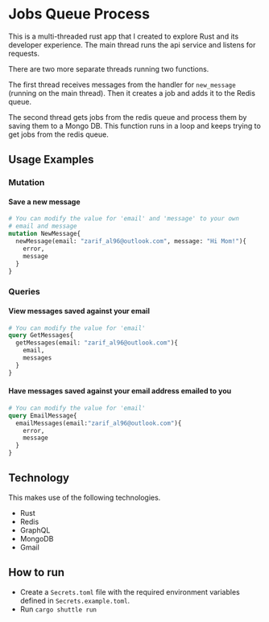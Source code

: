 # Jobs Queue Process

This is a multi-threaded rust app that I created to explore Rust and its developer experience. The main thread runs the api service and listens for requests.

There are two more separate threads running two functions.

The first thread receives messages from the handler for `new_message` (running on the main thread). Then it creates a job and adds it to the Redis queue.

The second thread gets jobs from the redis queue and process them by saving them to a Mongo DB. This function runs in a loop and keeps trying to get jobs from the redis queue.

## Usage Examples

### Mutation

#### Save a new message
```graphql
# You can modify the value for 'email' and 'message' to your own
# email and message
mutation NewMessage{
  newMessage(email: "zarif_al96@outlook.com", message: "Hi Mom!"){
    error,
    message
  }
}
```

### Queries

#### View messages saved against your email
```graphql
# You can modify the value for 'email'
query GetMessages{
  getMessages(email: "zarif_al96@outlook.com"){
    email,
    messages
  }
}
```

#### Have messages saved against your email address emailed to you
```graphql
# You can modify the value for 'email'
query EmailMessage{
  emailMessages(email:"zarif_al96@outlook.com"){
    error,
    message
  }
}
```



## Technology

This makes use of the following technologies.

- Rust
- Redis
- GraphQL
- MongoDB
- Gmail

## How to run
- Create a `Secrets.toml` file with the required environment variables defined in `Secrets.example.toml`.
- Run `cargo shuttle run`
